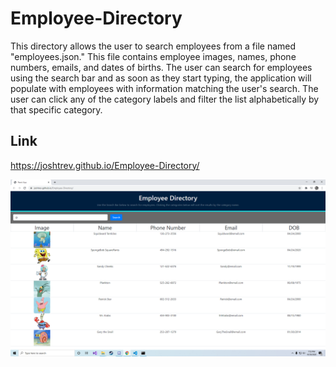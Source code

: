 # Employee-Directory

This directory allows the user to search employees from a file named "employees.json." This file contains employee images, names, phone numbers, emails, and dates of births. The user can search for employees using the search bar and as soon as they start typing, the application will populate with employees with information matching the user's search. The user can click any of the category labels and filter the list alphabetically by that specific category.

## Link

https://joshtrev.github.io/Employee-Directory/

![Image of Application](\EmployeeDirectory.png)